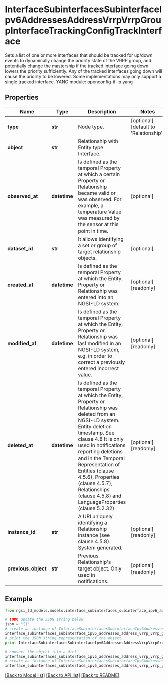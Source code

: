 # InterfaceSubinterfacesSubinterfaceIpv6AddressesAddressVrrpVrrpGroupInterfaceTrackingConfigTrackInterface

Sets a list of one or more interfaces that should be tracked for up/down events to dynamically change the priority state of the VRRP group, and potentially change the mastership if the tracked interface going down lowers the priority sufficiently. Any of the tracked interfaces going down will cause the priority to be lowered. Some implementations may only support a single tracked interface.  YANG module: openconfig-if-ip.yang 

## Properties

Name | Type | Description | Notes
------------ | ------------- | ------------- | -------------
**type** | **str** | Node type.  | [optional] [default to 'Relationship']
**object** | **str** | Relationship with Entity type Interface. | 
**observed_at** | **datetime** | Is defined as the temporal Property at which a certain Property or Relationship became valid or was observed. For example, a temperature Value was measured by the sensor at this point in time.  | [optional] 
**dataset_id** | **str** | It allows identifying a set or group of target relationship objects.  | [optional] 
**created_at** | **datetime** | Is defined as the temporal Property at which the Entity, Property or Relationship was entered into an NGSI-LD system.  | [optional] [readonly] 
**modified_at** | **datetime** | Is defined as the temporal Property at which the Entity, Property or Relationship was last modified in an NGSI-LD system, e.g. in order to correct a previously entered incorrect value.  | [optional] [readonly] 
**deleted_at** | **datetime** | Is defined as the temporal Property at which the Entity, Property or Relationship was deleted from an NGSI-LD system.  Entity deletion timestamp. See clause 4.8 It is only used in notifications reporting deletions and in the Temporal Representation of Entities (clause 4.5.6), Properties (clause 4.5.7), Relationships (clause 4.5.8) and LanguageProperties (clause 5.2.32).  | [optional] [readonly] 
**instance_id** | **str** | A URI uniquely identifying a Relationship instance (see clause 4.5.8). System generated.  | [optional] [readonly] 
**previous_object** | **str** | Previous Relationship&#39;s target object. Only used in notifications.  | [optional] [readonly] 

## Example

```python
from ngsi_ld_models.models.interface_subinterfaces_subinterface_ipv6_addresses_address_vrrp_vrrp_group_interface_tracking_config_track_interface import InterfaceSubinterfacesSubinterfaceIpv6AddressesAddressVrrpVrrpGroupInterfaceTrackingConfigTrackInterface

# TODO update the JSON string below
json = "{}"
# create an instance of InterfaceSubinterfacesSubinterfaceIpv6AddressesAddressVrrpVrrpGroupInterfaceTrackingConfigTrackInterface from a JSON string
interface_subinterfaces_subinterface_ipv6_addresses_address_vrrp_vrrp_group_interface_tracking_config_track_interface_instance = InterfaceSubinterfacesSubinterfaceIpv6AddressesAddressVrrpVrrpGroupInterfaceTrackingConfigTrackInterface.from_json(json)
# print the JSON string representation of the object
print InterfaceSubinterfacesSubinterfaceIpv6AddressesAddressVrrpVrrpGroupInterfaceTrackingConfigTrackInterface.to_json()

# convert the object into a dict
interface_subinterfaces_subinterface_ipv6_addresses_address_vrrp_vrrp_group_interface_tracking_config_track_interface_dict = interface_subinterfaces_subinterface_ipv6_addresses_address_vrrp_vrrp_group_interface_tracking_config_track_interface_instance.to_dict()
# create an instance of InterfaceSubinterfacesSubinterfaceIpv6AddressesAddressVrrpVrrpGroupInterfaceTrackingConfigTrackInterface from a dict
interface_subinterfaces_subinterface_ipv6_addresses_address_vrrp_vrrp_group_interface_tracking_config_track_interface_form_dict = interface_subinterfaces_subinterface_ipv6_addresses_address_vrrp_vrrp_group_interface_tracking_config_track_interface.from_dict(interface_subinterfaces_subinterface_ipv6_addresses_address_vrrp_vrrp_group_interface_tracking_config_track_interface_dict)
```
[[Back to Model list]](../README.md#documentation-for-models) [[Back to API list]](../README.md#documentation-for-api-endpoints) [[Back to README]](../README.md)


